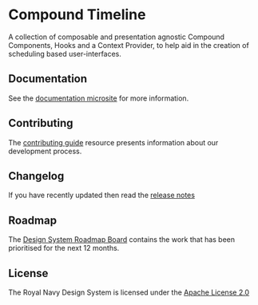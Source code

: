 # Compound Timeline

A collection of composable and presentation agnostic Compound Components, Hooks and a Context Provider, to help aid in the creation of scheduling based user-interfaces.

## Documentation
See the [documentation microsite](https://timeline.royalnavy.io/) for more information.

## Contributing
The [contributing guide](https://github.com/Royal-Navy/design-system/blob/master/docs/contributing.md) resource presents information about our development process. 

## Changelog
If you have recently updated then read the [release notes](https://github.com/Royal-Navy/design-system/releases)

## Roadmap
The [Design System Roadmap Board](https://github.com/orgs/Royal-Navy/projects/5) contains the work that has been prioritised for the next 12 months.

## License
The Royal Navy Design System is licensed under the [Apache License 2.0](https://github.com/Royal-Navy/design-system/blob/master/LICENSE)
